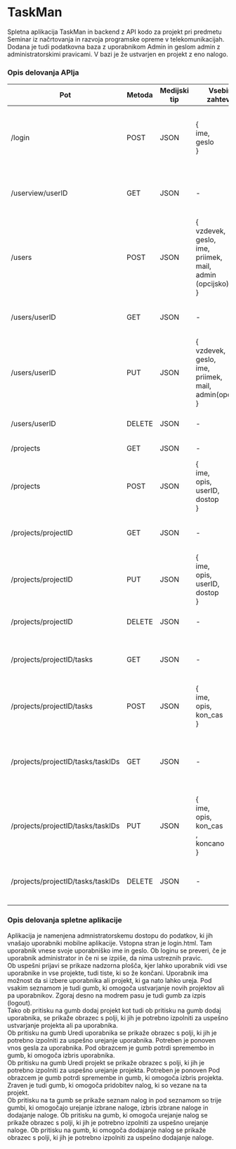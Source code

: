 # TaskMan

Spletna aplikacija TaskMan in backend z API kodo za projekt pri predmetu Seminar iz načrtovanja in razvoja programske opreme v telekomunikacijah. Dodana je tudi podatkovna baza z uporabnikom Admin in geslom admin z administratorskimi pravicami. V bazi je že ustvarjen en projekt z eno nalogo.

### Opis delovanja APIja

| Pot                | Metoda  | Medijski tip | Vsebina zahtevka | Opis                |
|--------------------|---------|--------------|-------------------|---------------------|
|/login  | POST | JSON       | { <br> ime, <br> geslo <br> } | Prijava uporabnika. Vrne userID za identifikacijo in token za avtentikacijo    |
|/userview/userID  | GET | JSON | - | Pridobi projekte, ki jih lahko vidi uporabnik z userID
|/users | POST | JSON | { <br> vzdevek, <br> geslo, <br> ime, <br> priimek, <br> mail, <br> admin (opcijsko) <br> } | Ustvari uporabnika
|/users/userID | GET | JSON | - | Pridobi podatke o uporabniku z userID
|/users/userID | PUT | JSON |  { <br> vzdevek, <br> geslo, <br> ime, <br> priimek, <br> mail, <br> admin(opcijsko) <br> } | Posodobi podatke uporabnika z userID
|/users/userID | DELETE | JSON | - | Izbriši uporabnika z userID
|/projects | GET | JSON | - | Pridobi vse projekte
|/projects | POST | JSON | { <br> ime, <br> opis, <br> userID, <br> dostop <br>} | Ustvari projekt
|/projects/projectID | GET | JSON | - | Pridobi podatke o projektu s projectID
|/projects/projectID | PUT | JSON | { <br> ime, <br> opis, <br> userID, <br> dostop <br>} | Posodobi podatke o projektu s projectID
|/projects/projectID | DELETE | JSON | - | Izbriši projekt s projectID
|/projects/projectID/tasks | GET | JSON | - | Pridobi vse naloge, ki pripadajo projektu s projectID
|/projects/projectID/tasks | POST | JSON | { <br> ime, <br> opis, <br> kon_cas <br>} | Ustvari nalogo, ki pripada projektu s projectID
|/projects/projectID/tasks/taskIDs | GET | JSON | - | Pridobi podatke naloge s taskID, ki pripadajo projektu s projectID
|/projects/projectID/tasks/taskIDs | PUT | JSON | { <br> ime, <br> opis, <br> kon_cas <br>, <br> koncano <br>} | Posodobi podatke naloge s taskID, ki pripadajo projektu s projectID
|/projects/projectID/tasks/taskIDs | DELETE | JSON | - | Nalogo s taskID, ki pripada projektu s projectID

### Opis delovanja spletne aplikacije

Aplikacija je namenjena admnistratorskemu dostopu do podatkov, ki jih vnašajo uporabniki mobilne aplikacije. Vstopna stran je login.html. Tam uporabnik vnese svoje uporabniško ime in geslo. Ob loginu se preveri, če je uporabnik administrator in če ni se izpiše, da nima ustreznih pravic.  
Ob uspešni prijavi se prikaze nadzorna plošča, kjer lahko uporabnik vidi vse uporabnike in vse projekte, tudi tiste, ki so že končani. Uporabnik ima možnost da si izbere uporabnika ali projekt, ki ga nato lahko ureja. Pod vsakim seznamom je tudi gumb, ki omogoča ustvarjanje novih projektov ali pa uporabnikov. Zgoraj desno na modrem pasu je tudi gumb za izpis (logout).  
Tako ob pritisku na gumb dodaj projekt kot tudi ob pritisku na gumb dodaj uporabnika, se prikaže obrazec s polji, ki jih je potrebno izpolniti za uspešno ustvarjanje projekta ali pa uporabnika.  
Ob pritisku na gumb Uredi uporabnika se prikaže obrazec s polji, ki jih je potrebno izpolniti za uspešno urejanje uporabnika. Potreben je ponoven vnos gesla za uporabnika. Pod obrazcem je gumb potrdi spremembo in gumb, ki omogoča izbris uporabnika.  
Ob pritisku na gumb Uredi projekt se prikaže obrazec s polji, ki jih je potrebno izpolniti za uspešno urejanje projekta. Potreben je ponoven Pod obrazcem je gumb potrdi spremembe in gumb, ki omogoča izbris projekta. Zraven je tudi gumb, ki omogoča pridobitev nalog, ki so vezane na ta projekt.  
Ob pritisku na ta gumb se prikaže seznam nalog in pod seznamom so trije gumbi, ki omogočajo urejanje izbrane naloge, izbris izbrane naloge in dodajanje naloge. Ob pritisku na gumb, ki omogoča urejanje nalog se prikaže obrazec s polji, ki jih je potrebno izpolniti za uspešno urejanje naloge. Ob pritisku na gumb, ki omogoča dodajanje nalog se prikaže obrazec s polji, ki jih je potrebno izpolniti za uspešno dodajanje naloge.
